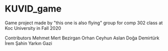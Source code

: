 # KUVID_game
Game project made by "this one is also flying" group for comp 302 class at Koc University in Fall 2020


Contributors
Mehmet Mert Bezirgan
Orhan Ceyhun Aslan
Doğa Demirtürk
İrem Şahin
Yarkın Gazi
